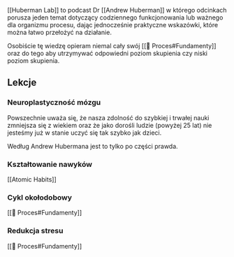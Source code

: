 [[Huberman Lab]] to podcast Dr [[Andrew Huberman]] w którego odcinkach porusza jeden temat dotyczący codziennego funkcjonowania lub ważnego dla organizmu procesu, dając jednocześnie praktyczne wskazówki, które można łatwo przełożyć na działanie. 

Osobiście tę wiedzę opieram niemal cały swój [[💫 Proces#Fundamenty]] oraz do tego aby utrzymywać odpowiedni poziom skupienia czy niski poziom skupienia.

## Lekcje

### Neuroplastyczność mózgu
Powszechnie uważa się, że nasza zdolność do szybkiej i trwałej nauki zmniejsza się z wiekiem oraz że jako dorośli ludzie (powyżej 25 lat) nie jesteśmy już w stanie uczyć się tak szybko jak dzieci. 

Według Andrew Hubermana jest to tylko po części prawda.

### Kształtowanie nawyków
[[Atomic Habits]]

### Cykl okołodobowy
[[💫 Proces#Fundamenty]]

### Redukcja stresu
[[💫 Proces#Fundamenty]]

